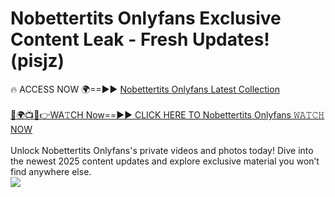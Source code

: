 # Nobettertits Onlyfans Exclusive Content Leak - Fresh Updates! (pisjz)

🔥 ACCESS NOW 🌍==►► <a href="https://tinyurl.com/kvy9nzfs" rel="nofollow">Nobettertits Onlyfans Latest Collection</a>
<br><br>
[🔴🌍📺📱👉WA𝚃CH Now==►► CLICK HERE TO Nobettertits Onlyfans 𝚆𝙰𝚃𝙲𝙷 NOW](https://tinyurl.com/kvy9nzfs)
<br><br>
Unlock Nobettertits Onlyfans's private videos and photos today! Dive into the newest 2025 content updates and explore exclusive material you won’t find anywhere else.
<br>
<a href="https://tinyurl.com/kvy9nzfs" rel="nofollow" data-target="animated-image.originalLink"><img src="https://camo.githubusercontent.com/8a4f000d20f83aca3bf7ec5f350d767afa0574a8a352519fd8cfa583a6f93a33/68747470733a2f2f692e696d6775722e636f6d2f644a486b345a712e676966" data-canonical-src="https://i.imgur.com/dJHk4Zq.gif" style="max-width: 100%; display: inline-block;" data-target="animated-image.originalImage"></a>
<br>
